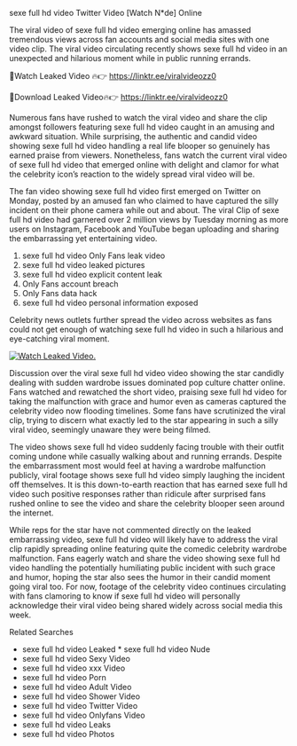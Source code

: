 ﻿sexe full hd video Twitter Video [Watch N*de] Online

The viral video of ﻿sexe full hd video emerging online has amassed tremendous views across fan accounts and social media sites with one video clip. The viral video circulating recently shows ﻿sexe full hd video in an unexpected and hilarious moment while in public running errands. 

🔴Watch Leaked Video 🔥👉  https://linktr.ee/viralvideozz0 

🔴Download Leaked Video🔥👉  https://linktr.ee/viralvideozz0 

Numerous fans have rushed to watch the viral video and share the clip amongst followers featuring ﻿sexe full hd video caught in an amusing and awkward situation. While surprising, the authentic and candid video showing ﻿sexe full hd video handling a real life blooper so genuinely has earned praise from viewers. Nonetheless, fans watch the current viral video of ﻿sexe full hd video that emerged online with delight and clamor for what the celebrity icon’s reaction to the widely spread viral video will be.

The fan video showing ﻿sexe full hd video first emerged on Twitter on Monday, posted by an amused fan who claimed to have captured the silly incident on their phone camera while out and about. The viral Clip of ﻿sexe full hd video had garnered over 2 million views by Tuesday morning as more users on Instagram, Facebook and YouTube began uploading and sharing the embarrassing yet entertaining video. 

1. ﻿sexe full hd video Only Fans leak video
2. ﻿sexe full hd video leaked pictures
3. ﻿sexe full hd video explicit content leak
4. Only Fans account breach
5. Only Fans data hack
6. ﻿sexe full hd video personal information exposed

Celebrity news outlets further spread the video across websites as fans could not get enough of watching ﻿sexe full hd video in such a hilarious and eye-catching viral moment. 

[![Watch Leaked Video.](https://miro.medium.com/v2/resize:fit:828/format:webp/1*cilzJN44JGOrTw9NJCrNHA.gif "Watch Leaked Video")](https://linktr.ee/viralvideozz0)

Discussion over the viral ﻿sexe full hd video video showing the star candidly dealing with sudden wardrobe issues dominated pop culture chatter online. Fans watched and rewatched the short video, praising ﻿sexe full hd video for taking the malfunction with grace and humor even as cameras captured the celebrity video now flooding timelines. Some fans have scrutinized the viral clip, trying to discern what exactly led to the star appearing in such a silly viral video, seemingly unaware they were being filmed.

The video shows ﻿sexe full hd video suddenly facing trouble with their outfit coming undone while casually walking about and running errands. Despite the embarrassment most would feel at having a wardrobe malfunction publicly, viral footage shows ﻿sexe full hd video simply laughing the incident off themselves. It is this down-to-earth reaction that has earned ﻿sexe full hd video such positive responses rather than ridicule after surprised fans rushed online to see the video and share the celebrity blooper seen around the internet.  

While reps for the star have not commented directly on the leaked embarrassing video, ﻿sexe full hd video will likely have to address the viral clip rapidly spreading online featuring quite the comedic celebrity wardrobe malfunction. Fans eagerly watch and share the video showing ﻿sexe full hd video handling the potentially humiliating public incident with such grace and humor, hoping the star also sees the humor in their candid moment going viral too. For now, footage of the celebrity video continues circulating with fans clamoring to know if ﻿sexe full hd video will personally acknowledge their viral video being shared widely across social media this week.

Related Searches
* ﻿sexe full hd video Leaked
﻿* sexe full hd video Nude
* ﻿sexe full hd video Sexy Video
* ﻿sexe full hd video xxx Video
* ﻿sexe full hd video Porn
* ﻿sexe full hd video Adult Video
* ﻿sexe full hd video Shower Video
* ﻿sexe full hd video Twitter Video
* ﻿sexe full hd video Onlyfans Video
* ﻿sexe full hd video Leaks
* ﻿sexe full hd video Photos